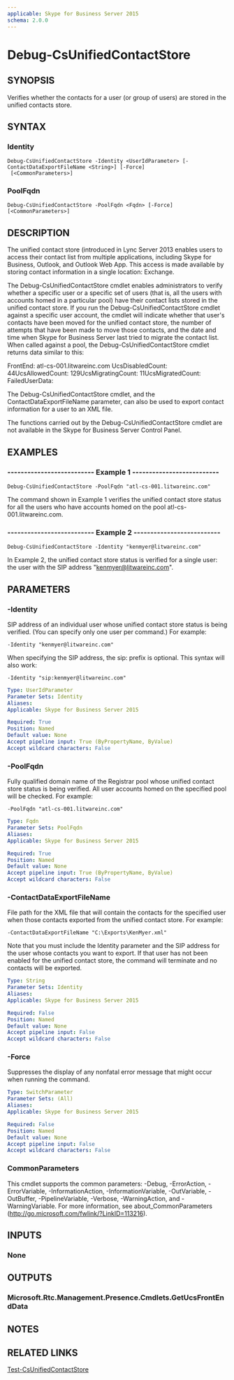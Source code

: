 ```yaml
---
applicable: Skype for Business Server 2015
schema: 2.0.0
---
```


# Debug-CsUnifiedContactStore

## SYNOPSIS
Verifies whether the contacts for a user (or group of users) are stored in the unified contacts store.

## SYNTAX

### Identity
```
Debug-CsUnifiedContactStore -Identity <UserIdParameter> [-ContactDataExportFileName <String>] [-Force]
 [<CommonParameters>]
```

### PoolFqdn
```
Debug-CsUnifiedContactStore -PoolFqdn <Fqdn> [-Force] [<CommonParameters>]
```

## DESCRIPTION
The unified contact store (introduced in Lync Server 2013 enables users to access their contact list from multiple applications, including Skype for Business, Outlook, and Outlook Web App.
This access is made available by storing contact information in a single location: Exchange.

The Debug-CsUnifiedContactStore cmdlet enables administrators to verify whether a specific user or a specific set of users (that is, all the users with accounts homed in a particular pool) have their contact lists stored in the unified contact store.
If you run the Debug-CsUnifiedContactStore cmdlet against a specific user account, the cmdlet will indicate whether that user's contacts have been moved for the unified contact store, the number of attempts that have been made to move those contacts, and the date and time when Skype for Business Server last tried to migrate the contact list.
When called against a pool, the Debug-CsUnifiedContactStore cmdlet returns data similar to this:

FrontEnd: atl-cs-001.litwareinc.com UcsDisabledCount: 44UcsAllowedCount: 129UcsMigratingCount: 11UcsMigratedCount: FailedUserData:

The Debug-CsUnifiedContactStore cmdlet, and the ContactDataExportFileName parameter, can also be used to export contact information for a user to an XML file.

The functions carried out by the Debug-CsUnifiedContactStore cmdlet are not available in the Skype for Business Server Control Panel.

## EXAMPLES

### -------------------------- Example 1 --------------------------
```
Debug-CsUnifiedContactStore -PoolFqdn "atl-cs-001.litwareinc.com"
```

The command shown in Example 1 verifies the unified contact store status for all the users who have accounts homed on the pool atl-cs-001.litwareinc.com.

### -------------------------- Example 2 --------------------------
```
Debug-CsUnifiedContactStore -Identity "kenmyer@litwareinc.com"
```

In Example 2, the unified contact store status is verified for a single user: the user with the SIP address "kenmyer@litwareinc.com".


## PARAMETERS

### -Identity
SIP address of an individual user whose unified contact store status is being verified.
(You can specify only one user per command.) For example:

`-Identity "kenmyer@litwareinc.com"`

When specifying the SIP address, the sip: prefix is optional.
This syntax will also work:

`-Identity "sip:kenmyer@litwareinc.com"`

```yaml
Type: UserIdParameter
Parameter Sets: Identity
Aliases: 
Applicable: Skype for Business Server 2015

Required: True
Position: Named
Default value: None
Accept pipeline input: True (ByPropertyName, ByValue)
Accept wildcard characters: False
```

### -PoolFqdn
Fully qualified domain name of the Registrar pool whose unified contact store status is being verified.
All user accounts homed on the specified pool will be checked.
For example:

`-PoolFqdn "atl-cs-001.litwareinc.com"`

```yaml
Type: Fqdn
Parameter Sets: PoolFqdn
Aliases: 
Applicable: Skype for Business Server 2015

Required: True
Position: Named
Default value: None
Accept pipeline input: True (ByPropertyName, ByValue)
Accept wildcard characters: False
```

### -ContactDataExportFileName
File path for the XML file that will contain the contacts for the specified user when those contacts exported from the unified contact store.
For example:

`-ContactDataExportFileName "C:\Exports\KenMyer.xml"`

Note that you must include the Identity parameter and the SIP address for the user whose contacts you want to export.
If that user has not been enabled for the unified contact store, the command will terminate and no contacts will be exported.

```yaml
Type: String
Parameter Sets: Identity
Aliases: 
Applicable: Skype for Business Server 2015

Required: False
Position: Named
Default value: None
Accept pipeline input: False
Accept wildcard characters: False
```

### -Force
Suppresses the display of any nonfatal error message that might occur when running the command.

```yaml
Type: SwitchParameter
Parameter Sets: (All)
Aliases: 
Applicable: Skype for Business Server 2015

Required: False
Position: Named
Default value: None
Accept pipeline input: False
Accept wildcard characters: False
```

### CommonParameters
This cmdlet supports the common parameters: -Debug, -ErrorAction, -ErrorVariable, -InformationAction, -InformationVariable, -OutVariable, -OutBuffer, -PipelineVariable, -Verbose, -WarningAction, and -WarningVariable. For more information, see about_CommonParameters (http://go.microsoft.com/fwlink/?LinkID=113216).

## INPUTS

### None

## OUTPUTS

### Microsoft.Rtc.Management.Presence.Cmdlets.GetUcsFrontEndData

## NOTES

## RELATED LINKS

[Test-CsUnifiedContactStore]()